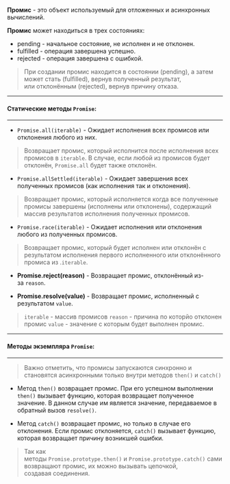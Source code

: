 
**Промис** - это объект используемый для отложенных и асинхронных вычислений.

**Промис** может находиться в трех состояниях:
- pending - начальное состояние, не исполнен и  не отклонен.
- fulfilled - операция завершена успешно.
- rejected - операция завершена с ошибкой.

> При создании промис находится  в состоянии (pending), а затем может стать (fulfilled), вернув полученный результат, или отклонённым (rejected), вернув причину отказа.



---
#### Статические методы `Promise`:
---

- `Promise.all(iterable)` - Ожидает исполнения всех промисов или отклонения любого из них.
> Возвращает промис, который исполнится после исполнения всех промисов в `iterable`. В случае, если любой из промисов будет отклонён, `Promise.all` будет также отклонён.

- `Promise.allSettled(iterable)` - Ожидает завершения всех полученных промисов (как исполнения так и отклонения).
> Возвращает промис, который исполняется когда все полученные промисы завершены (исполнены или отклонены), содержащий массив результатов исполнения полученных промисов.

- `Promise.race(iterable)` - Ожидает исполнения или отклонения любого из полученных промисов.
> Возвращает промис, который будет исполнен или отклонён с результатом исполнения первого исполненного или отклонённого промиса из .`iterable`.

- **Promise.reject(reason)** - Возвращает промис, отклонённый из-за `reason`.

- **Promise.resolve(value)** - Возвращает промис, исполненный с результатом `value`.

> `iterable` - массив промисов
> `reason` - причина по которйо отклонен промис
> `value` - значение с которым будет выполнен промис.



---
#### Методы экземпляра `Promise`:
---

> Важно отметить, что промисы запускаются синхронно и становятся асинхронными только внутри методов `then()` и `catch()`

- Метод `then()` возвращает промис. При его успешном выполнении `then()` вызывает функцию, которая возвращает полученное значение. В данном случае им является значение, передаваемое в обратный вызов `resolve()`.

- Метод `catch()` возвращает промис, но только в случае его отклонения. Если промис отклоняется, `catch()` вызывает функцию, которая возвращает причину возникшей ошибки.

> Так как методы `Promise.prototype.then()` и `Promise.prototype.catch()` сами возвращают промис, их можно вызывать цепочкой, создавая соединения.